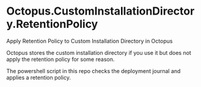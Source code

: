 # Octopus.CustomInstallationDirectory.RetentionPolicy
Apply Retention Policy to Custom Installation Directory in Octopus

Octopus stores the custom installation directory if you use it but does not apply the retention policy for some reason.

The powershell script in this repo checks the deployment journal and applies a retention policy.
